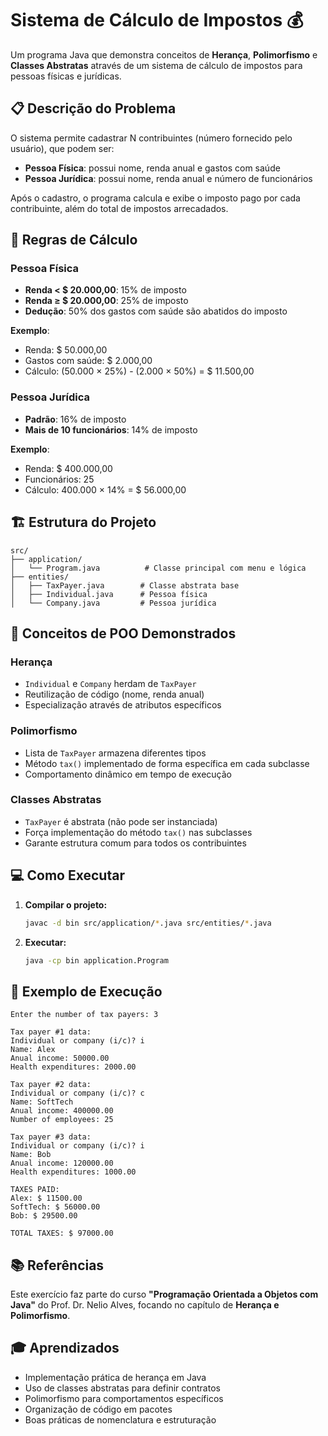 # Sistema de Cálculo de Impostos 💰

Um programa Java que demonstra conceitos de **Herança**, **Polimorfismo** e **Classes Abstratas** através de um sistema de cálculo de impostos para pessoas físicas e jurídicas.

## 📋 Descrição do Problema

O sistema permite cadastrar N contribuintes (número fornecido pelo usuário), que podem ser:
- **Pessoa Física**: possui nome, renda anual e gastos com saúde
- **Pessoa Jurídica**: possui nome, renda anual e número de funcionários

Após o cadastro, o programa calcula e exibe o imposto pago por cada contribuinte, além do total de impostos arrecadados.

## 🧮 Regras de Cálculo

### Pessoa Física
- **Renda < $ 20.000,00**: 15% de imposto
- **Renda ≥ $ 20.000,00**: 25% de imposto
- **Dedução**: 50% dos gastos com saúde são abatidos do imposto

**Exemplo**:
- Renda: $ 50.000,00
- Gastos com saúde: $ 2.000,00
- Cálculo: (50.000 × 25%) - (2.000 × 50%) = $ 11.500,00

### Pessoa Jurídica
- **Padrão**: 16% de imposto
- **Mais de 10 funcionários**: 14% de imposto

**Exemplo**:
- Renda: $ 400.000,00
- Funcionários: 25
- Cálculo: 400.000 × 14% = $ 56.000,00

## 🏗️ Estrutura do Projeto

```
src/
├── application/
│   └── Program.java          # Classe principal com menu e lógica
├── entities/
│   ├── TaxPayer.java        # Classe abstrata base
│   ├── Individual.java      # Pessoa física
│   └── Company.java         # Pessoa jurídica
```

## 🎯 Conceitos de POO Demonstrados

### Herança
- `Individual` e `Company` herdam de `TaxPayer`
- Reutilização de código (nome, renda anual)
- Especialização através de atributos específicos

### Polimorfismo
- Lista de `TaxPayer` armazena diferentes tipos
- Método `tax()` implementado de forma específica em cada subclasse
- Comportamento dinâmico em tempo de execução

### Classes Abstratas
- `TaxPayer` é abstrata (não pode ser instanciada)
- Força implementação do método `tax()` nas subclasses
- Garante estrutura comum para todos os contribuintes

## 💻 Como Executar

1. **Compilar o projeto:**
   ```bash
   javac -d bin src/application/*.java src/entities/*.java
   ```

2. **Executar:**
   ```bash
   java -cp bin application.Program
   ```

## 📝 Exemplo de Execução

```
Enter the number of tax payers: 3

Tax payer #1 data:
Individual or company (i/c)? i
Name: Alex
Anual income: 50000.00
Health expenditures: 2000.00

Tax payer #2 data:
Individual or company (i/c)? c
Name: SoftTech
Anual income: 400000.00
Number of employees: 25

Tax payer #3 data:
Individual or company (i/c)? i
Name: Bob
Anual income: 120000.00
Health expenditures: 1000.00

TAXES PAID:
Alex: $ 11500.00
SoftTech: $ 56000.00
Bob: $ 29500.00

TOTAL TAXES: $ 97000.00
```

## 📚 Referências

Este exercício faz parte do curso **"Programação Orientada a Objetos com Java"** do Prof. Dr. Nelio Alves, focando no capítulo de **Herança e Polimorfismo**.

## 🎓 Aprendizados

- Implementação prática de herança em Java
- Uso de classes abstratas para definir contratos
- Polimorfismo para comportamentos específicos
- Organização de código em pacotes
- Boas práticas de nomenclatura e estruturação